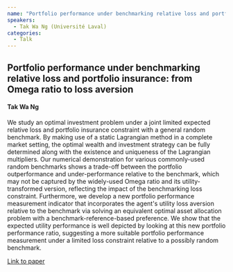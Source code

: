 ```yaml
---
name: "Portfolio performance under benchmarking relative loss and portfolio insurance: from Omega ratio to loss aversion"
speakers:
  - Tak Wa Ng (Université Laval)
categories:
  - Talk
---
```

## Portfolio performance under benchmarking relative loss and portfolio insurance: from Omega ratio to loss aversion

#### Tak Wa Ng

We study an optimal investment problem under a joint limited expected relative loss and portfolio insurance constraint with a general random benchmark. By making use of a static Lagrangian method in a complete market setting, the optimal wealth and investment strategy can be fully determined along with the existence and uniqueness of the Lagrangian multipliers. Our numerical demonstration for various commonly-used random benchmarks shows a trade-off between the portfolio outperformance and under-performance relative to the benchmark, which may not be captured by the widely-used Omega ratio and its utility-transformed version, reflecting the impact of the benchmarking loss constraint. Furthermore, we develop a new portfolio performance measurement indicator that incorporates the agent's utility loss aversion relative to the benchmark via solving an equivalent optimal asset allocation problem with a benchmark-reference-based preference. We show that the expected utility performance is well depicted by looking at this new portfolio performance ratio, suggesting a more suitable portfolio performance measurement under a limited loss constraint relative to a possibly random benchmark.

[Link to paper](http://dx.doi.org/10.13140/RG.2.2.14948.86402)
